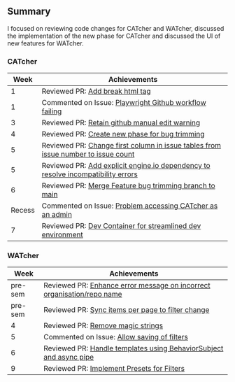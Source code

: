 ## Summary

I focused on reviewing code changes for CATcher and WATcher, discussed the implementation of the new phase for CATcher and discussed the UI of new features for WATcher.

### CATcher

| Week | Achievements |
| --- | --- |
| 1 | Reviewed PR: [Add break html tag](https://github.com/CATcher-org/CATcher/pull/1291) |
| 1 | Commented on Issue: [Playwright Github workflow failing](https://github.com/CATcher-org/CATcher/issues/1292) |
| 3 | Reviewed PR: [Retain github manual edit warning](https://github.com/CATcher-org/CATcher/pull/1293) |
| 4 | Reviewed PR: [Create new phase for bug trimming](https://github.com/CATcher-org/CATcher/pull/1308) |
| 5 | Reviewed PR: [Change first column in issue tables from issue number to issue count](https://github.com/CATcher-org/CATcher/pull/1297) |
| 5 | Reviewed PR: [Add explicit engine.io dependency to resolve incompatibility errors](https://github.com/CATcher-org/CATcher/pull/1305) |
| 6 | Reviewed PR: [Merge Feature bug trimming branch to main](https://github.com/CATcher-org/CATcher/pull/1331) |
| Recess | Commented on Issue: [Problem accessing CATcher as an admin](https://github.com/CATcher-org/CATcher/issues/1337) |
| 7 | Reviewed PR: [Dev Container for streamlined dev environment](https://github.com/CATcher-org/CATcher/pull/1333) |

### WATcher

| Week | Achievements |
| --- | --- |
| pre-sem | Reviewed PR: [Enhance error message on incorrect organisation/repo name](https://github.com/CATcher-org/WATcher/pull/378) |
| pre-sem | Reviewed PR: [Sync items per page to filter change](https://github.com/CATcher-org/WATcher/pull/386) |
| 4 | Reviewed PR: [Remove magic strings](https://github.com/CATcher-org/WATcher/pull/400) |
| 5 | Commented on Issue: [Allow saving of filters](https://github.com/CATcher-org/WATcher/issues/401) |
| 6 | Reviewed PR: [Handle templates using BehaviorSubject and async pipe](https://github.com/CATcher-org/WATcher/pull/407) |
| 9 | Reviewed PR: [Implement Presets for Filters](https://github.com/CATcher-org/WATcher/pull/411) |
